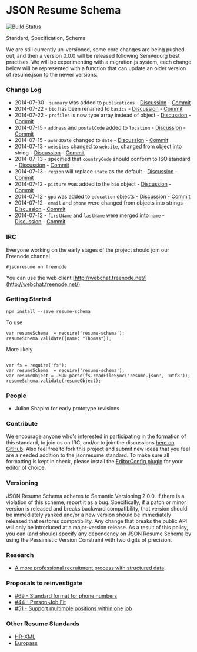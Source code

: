 JSON Resume Schema
======

[![Build Status](https://api.travis-ci.org/jsonresume/resume-schema.svg)](http://travis-ci.org/jsonresume/resume-schema)

Standard, Specification, Schema

We are still currently un-versioned, some core changes are being pushed out, and then a version 0.0.0 will be released following SemVer.org best practises. We will be experimenting with a migration.js system, each change below will be represented with a function that can update an older version of resume.json to the newer versions.

### Change Log

* 2014-07-30 - `summary` was added to `publications` - [Discussion](https://github.com/jsonresume/resume-schema/issues/126) - [Commit](https://github.com/jsonresume/resume-schema/pull/129)
* 2014-07-22 - `bio` has been renamed to `basics` - [Discussion](https://github.com/jsonresume/resume-schema/issues/68) - [Commit](https://github.com/jsonresume/resume-schema/pull/117)
* 2014-07-22 - `profiles` is now type array instead of object - [Discussion](https://github.com/jsonresume/resume-schema/issues/6) - [Commit](https://github.com/jsonresume/resume-schema/issues/6)
* 2014-07-15 - `address` and `postalCode` added to `location` - [Discussion](https://github.com/jsonresume/resume-schema/issues/76) - [Commit](https://github.com/jsonresume/resume-schema/pull/110)
* 2014-07-15 - `awardDate` changed to `date` - [Discussion](https://github.com/jsonresume/resume-schema/pull/107) - [Commit](https://github.com/jsonresume/resume-schema/pull/107)
* 2014-07-13 - `websites` changed to `website`, changed from object into string - [Discussion](https://github.com/jsonresume/resume-schema/issues/10) - [Commit](https://github.com/jsonresume/resume-schema/pull/101)
* 2014-07-13 - specified that `countryCode` should conform to ISO standard - [Discussion](https://github.com/jsonresume/resume-schema/pull/78) - [Commit](https://github.com/jsonresume/resume-schema/pull/78)
* 2014-07-13 - `region` will replace `state` as the default - [Discussion](https://github.com/jsonresume/resume-schema/issues/19) - [Commit](https://github.com/jsonresume/resume-schema/pull/99)
* 2014-07-12 - `picture` was added to the `bio` object - [Discussion](https://github.com/jsonresume/resume-schema/issues/29) - [Commit](https://github.com/jsonresume/resume-schema/pull/80)
* 2014-07-12 - `gpa` was added to `education` objects - [Discussion](https://github.com/jsonresume/resume-schema/issues/7) - [Commit](https://github.com/jsonresume/resume-schema/pull/97)
* 2014-07-12 - `email` and `phone` were changed from objects into strings - [Discussion](https://github.com/jsonresume/resume-schema/issues/27) - [Commit](https://github.com/jsonresume/resume-schema/pull/98)
* 2014-07-12 - `firstName` and `lastName` were merged into `name` - [Discussion](https://github.com/jsonresume/resume-schema/issues/4) - [Commit](https://github.com/jsonresume/resume-schema/commit/717b2a525f4f42e9994c54bfa3cdbe0cea5776a6)

### IRC

Everyone working on the early stages of the project should join our Freenode channel

```
#jsonresume on freenode
```

You can use the web client [http://webchat.freenode.net/](http://webchat.freenode.net/)


### Getting Started

```
npm install --save resume-schema
```

To use

```
var resumeSchema  = require('resume-schema');
resumeSchema.validate({name: "Thomas"});
```

More likely

```

var fs = require('fs');
var resumeSchema  = require('resume-schema');
var resumeObject = JSON.parse(fs.readFileSync('resume.json', 'utf8'));
resumeSchema.validate(resumeObject);
```

### People

* Julian Shapiro for early prototype revisions

### Contribute

We encourage anyone who's interested in participating in the formation of this standard, to join us on IRC, and/or to join the discussions [here on GitHub](https://github.com/jsonresume/resume-schema/issues). Also feel free to fork this project and submit new ideas that you feel are a needed addition to the jsonresume standard. To make sure all formatting is kept in check, please install the [EditorConfig plugin](http://editorconfig.org/) for your editor of choice.

### Versioning

JSON Resume Schema adheres to Semantic Versioning 2.0.0. If there is a violation of
this scheme, report it as a bug. Specifically, if a patch or minor version is
released and breaks backward compatibility, that version should be immediately
yanked and/or a new version should be immediately released that restores
compatibility. Any change that breaks the public API will only be introduced at
a major-version release. As a result of this policy, you can (and should)
specify any dependency on JSON Resume Schema by using the Pessimistic Version
Constraint with two digits of precision.

### Research

- [A more professional recruitment process with structured data](/research/A%20more%20professional%20recruitment%20process%20with%20structured%20CV%20data.pdf).

### Proposals to reinvestigate

* [#69 - Standard format for phone numbers](https://github.com/jsonresume/resume-schema/issues/69)
* [#44 - Person-Job Fit ](https://github.com/jsonresume/resume-schema/issues/44)
* [#51 - Support multimple positions within one job](https://github.com/jsonresume/resume-schema/issues/51)


### Other Resume Standards
* [HR-XML](https://hr-xml.site-ym.com/store/default.aspx?)
* [Europass](http://europass.cedefop.europa.eu/en/about)
